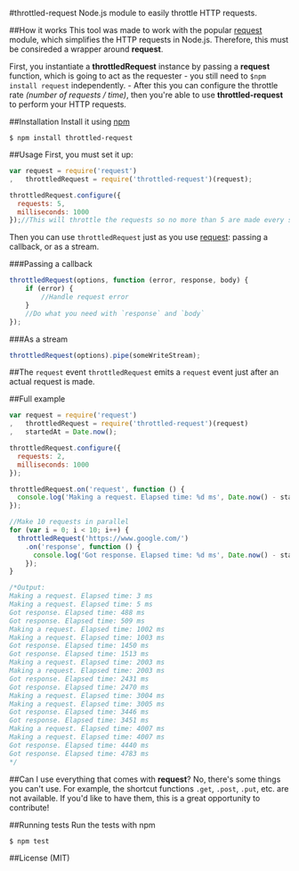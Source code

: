 #throttled-request
Node.js module to easily throttle HTTP requests.

##How it works
This tool was made to work with the popular [request](https://github.com/request/request) module, which simplifies the HTTP requests in Node.js. Therefore, this must be consireded a wrapper around **request**.

First, you instantiate a **throttledRequest** instance by passing a **request** function, which is going to act as the requester - you still need to `$npm install request` independently. - After this you can configure the throttle rate *(number of requests / time)*, then you're able to use **throttled-request** to perform your HTTP requests.

##Installation
Install it using [npm](https://www.npmjs.com/)
```
$ npm install throttled-request
```

##Usage
First, you must set it up:
```javascript
var request = require('request')
,   throttledRequest = require('throttled-request')(request);

throttledRequest.configure({
  requests: 5,
  milliseconds: 1000
});//This will throttle the requests so no more than 5 are made every second
```

Then you can use `throttledRequest` just as you use [request](https://github.com/request/request): passing a callback, or as a stream.

###Passing a callback
```javascript
throttledRequest(options, function (error, response, body) {
    if (error) {
        //Handle request error
    }
    //Do what you need with `response` and `body`
});
```

###As a stream
```javascript
throttledRequest(options).pipe(someWriteStream);
```

##The `request` event
`throttledRequest` emits a `request` event just after an actual request is made.

##Full example
```javascript
var request = require('request')
,   throttledRequest = require('throttled-request')(request)
,   startedAt = Date.now();

throttledRequest.configure({
  requests: 2,
  milliseconds: 1000
});

throttledRequest.on('request', function () {
  console.log('Making a request. Elapsed time: %d ms', Date.now() - startedAt);
});

//Make 10 requests in parallel
for (var i = 0; i < 10; i++) {
  throttledRequest('https://www.google.com/')
    .on('response', function () {
      console.log('Got response. Elapsed time: %d ms', Date.now() - startedAt);
    });
}

/*Output:
Making a request. Elapsed time: 3 ms
Making a request. Elapsed time: 5 ms
Got response. Elapsed time: 488 ms
Got response. Elapsed time: 509 ms
Making a request. Elapsed time: 1002 ms
Making a request. Elapsed time: 1003 ms
Got response. Elapsed time: 1450 ms
Got response. Elapsed time: 1513 ms
Making a request. Elapsed time: 2003 ms
Making a request. Elapsed time: 2003 ms
Got response. Elapsed time: 2431 ms
Got response. Elapsed time: 2470 ms
Making a request. Elapsed time: 3004 ms
Making a request. Elapsed time: 3005 ms
Got response. Elapsed time: 3446 ms
Got response. Elapsed time: 3451 ms
Making a request. Elapsed time: 4007 ms
Making a request. Elapsed time: 4007 ms
Got response. Elapsed time: 4440 ms
Got response. Elapsed time: 4783 ms
*/
```

##Can I use everything that comes with **request**?
No, there's some things you can't use. For example, the shortcut functions `.get`, `.post`, `.put`, etc. are not available. If you'd like to have them, this is a great opportunity to contribute!

##Running tests
Run the tests with npm
```
$ npm test
```

##License (MIT)
